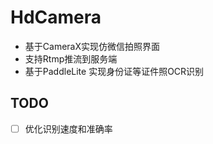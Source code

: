 # HdCamera

* 基于CameraX实现仿微信拍照界面
* 支持Rtmp推流到服务端
* 基于PaddleLite 实现身份证等证件照OCR识别

## TODO
* [ ] 优化识别速度和准确率
